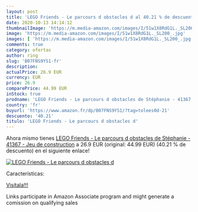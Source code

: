 ```yaml
---
layout: post
title: 'LEGO Friends - Le parcours d obstacles d al 40.21 % de descuento'
date: 2020-10-13 14:14:12
thumbnailImage: 'https://m.media-amazon.com/images/I/51w1X8RdG1L._SL200_.jpg'
image: 'https://m.media-amazon.com/images/I/51w1X8RdG1L._SL200_.jpg'
images: [ 'https://m.media-amazon.com/images/I/51w1X8RdG1L._SL200_.jpg' ]
comments: true
category: ofertas
author: ring
slug: 'B07FNS9YS1-fr'
description:
actualPrice: 26.9 EUR
currency: EUR
price: 26.9
comparePrice: 44.99 EUR
inStock: true
prodname: 'LEGO Friends - Le parcours d obstacles de Stéphanie - 41367 - Jeu de construction'
country: 'fr'
buyurl: 'https://www.amazon.fr/dp/B07FNS9YS1/?tag=tolees0d-21'
descuento: '40.21'
titulo: 'LEGO Friends - Le parcours d obstacles d'
---
```


Ahora mismo tienes [LEGO Friends - Le parcours d obstacles de Stéphanie - 41367 - Jeu de construction](https://www.amazon.fr/dp/B07FNS9YS1/?tag=tolees0d-21) a 26.9 EUR (original: 44.99 EUR) (40.21 %  de descuento) en el siguiente enlace!

[![LEGO Friends - Le parcours d obstacles d](https://m.media-amazon.com/images/I/51w1X8RdG1L._SL200_.jpg)](https://www.amazon.fr/dp/B07FNS9YS1/?tag=tolees0d-21)

Características:


[Visítala!!!](https://www.amazon.fr/dp/B07FNS9YS1/?tag=tolees0d-21)

Links participate in Amazon Associate program and might generate a comission on qualifying sales
